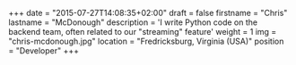 +++
date = "2015-07-27T14:08:35+02:00"
draft = false
firstname = "Chris"
lastname = "McDonough"
description = 'I write Python code on the backend team, often related to our "streaming" feature'
weight = 1
img = "chris-mcdonough.jpg"
location = "Fredricksburg, Virginia (USA)"
position = "Developer"
+++
